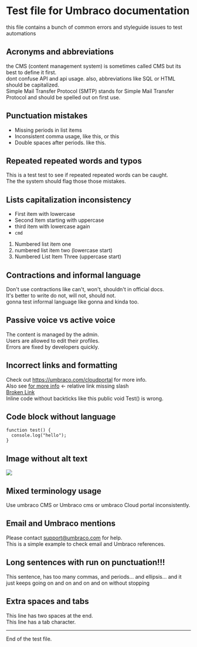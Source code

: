 
# Test file for Umbraco documentation

this file contains a bunch of common errors and styleguide issues to test automations

## Acronyms and abbreviations

the CMS (content management system) is sometimes called CMS but its best to define it first.  
dont confuse API and api usage. also, abbreviations like SQL or HTML should be capitalized.  
Simple Mail Transfer Protocol (SMTP) stands for Simple Mail Transfer Protocol and should be spelled out on first use.

## Punctuation mistakes

- Missing periods in list items  
- Inconsistent comma usage, like this, or this  
- Double spaces after periods. like this.

## Repeated repeated words and typos

This is a test test to see if repeated repeated words can be caught.  
The the system should flag those those mistakes.

## Lists capitalization inconsistency

- First item with lowercase  
- Second Item starting with uppercase  
- third item with lowercase again  
- `cmd`

1. Numbered list item one  
2. numbered list item two (lowercase start)  
3. Numbered List Item Three (uppercase start)

## Contractions and informal language

Don't use contractions like can't, won't, shouldn't in official docs.  
It's better to write do not, will not, should not.  
gonna test informal language like gonna and kinda too.

## Passive voice vs active voice

The content is managed by the admin.  
Users are allowed to edit their profiles.  
Errors are fixed by developers quickly.

## Incorrect links and formatting

Check out https://umbraco.com/cloudportal for more info.  
Also see [for more info](cloudportal.md) <- relative link missing slash  
[Broken Link](../docs/not-exist.md)  
Inline code without backticks like this public void Test() is wrong.

## Code block without language

```
function test() {
  console.log("hello");
}
```

## Image without alt text

![](../images/umbraco-logo.png)

## Mixed terminology usage

Use umbraco CMS or Umbraco cms or umbraco Cloud portal inconsistently.

## Email and Umbraco mentions

Please contact support@umbraco.com for help.  
This is a simple example to check email and Umbraco references.

## Long sentences with run on punctuation!!!

This sentence, has too many commas, and periods... and ellipsis... and it just keeps going on and on and on and on without stopping

## Extra spaces and tabs

This line has two spaces at the end.  
This line has a	tab character.

---

End of the test file.  
